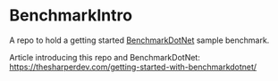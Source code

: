 # BenchmarkIntro

A repo to hold a getting started [BenchmarkDotNet](https://github.com/dotnet/BenchmarkDotNet) sample benchmark.

Article introducing this repo and BenchmarkDotNet: https://thesharperdev.com/getting-started-with-benchmarkdotnet/
